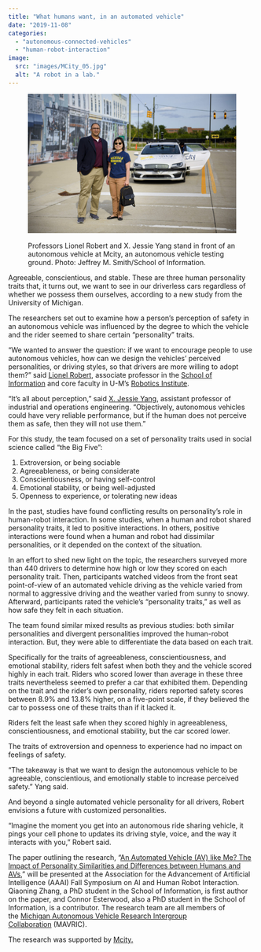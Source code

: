 ```yaml
---
title: "What humans want, in an automated vehicle"
date: "2019-11-08"
categories: 
  - "autonomous-connected-vehicles"
  - "human-robot-interaction"
image: 
  src: "images/MCity_05.jpg"
  alt: "A robot in a lab."
---
```


<figure>

![](images/MCity_05-1024x684.jpg)

<figcaption>

Professors Lionel Robert and X. Jessie Yang stand in front of an autonomous vehicle at Mcity, an autonomous vehicle testing ground. Photo: Jeffrey M. Smith/School of Information.

</figcaption>

</figure>

Agreeable, conscientious, and stable. These are three human personality traits that, it turns out, we want to see in our driverless cars regardless of whether we possess them ourselves, according to a new study from the University of Michigan.

The researchers set out to examine how a person’s perception of safety in an autonomous vehicle was influenced by the degree to which the vehicle and the rider seemed to share certain “personality” traits.

<!--more-->

“We wanted to answer the question: if we want to encourage people to use autonomous vehicles, how can we design the vehicles’ perceived personalities, or driving styles, so that drivers are more willing to adopt them?” said [Lionel Robert](https://2024.robotics.umich.edu/profile/lionel-robert/), associate professor in the [School of Information](https://www.si.umich.edu/) and core faculty in U-M’s [Robotics Institute](http://2024.robotics.umich.edu/).

“It’s all about perception,” said [X. Jessie Yang](https://2024.robotics.umich.edu/profile/xi-jessie-yang/), assistant professor of industrial and operations engineering. “Objectively, autonomous vehicles could have very reliable performance, but if the human does not perceive them as safe, then they will not use them.”

For this study, the team focused on a set of personality traits used in social science called “the Big Five”:

1. Extroversion, or being sociable
2. Agreeableness, or being considerate
3. Conscientiousness, or having self-control
4. Emotional stability, or being well-adjusted
5. Openness to experience, or tolerating new ideas

In the past, studies have found conflicting results on personality’s role in human-robot interaction. In some studies, when a human and robot shared personality traits, it led to positive interactions. In others, positive interactions were found when a human and robot had dissimilar personalities, or it depended on the context of the situation.

In an effort to shed new light on the topic, the researchers surveyed more than 440 drivers to determine how high or low they scored on each personality trait. Then, participants watched videos from the front seat point-of-view of an automated vehicle driving as the vehicle varied from normal to aggressive driving and the weather varied from sunny to snowy. Afterward, participants rated the vehicle’s “personality traits,” as well as how safe they felt in each situation.

The team found similar mixed results as previous studies: both similar personalities and divergent personalities improved the human-robot interaction. But, they were able to differentiate the data based on each trait.

Specifically for the traits of agreeableness, conscientiousness, and emotional stability, riders felt safest when both they and the vehicle scored highly in each trait. Riders who scored lower than average in these three traits nevertheless seemed to prefer a car that exhibited them. Depending on the trait and the rider’s own personality, riders reported safety scores between 8.9% and 13.8% higher, on a five-point scale, if they believed the car to possess one of these traits than if it lacked it.

Riders felt the least safe when they scored highly in agreeableness, conscientiousness, and emotional stability, but the car scored lower.

The traits of extroversion and openness to experience had no impact on feelings of safety.

“The takeaway is that we want to design the autonomous vehicle to be agreeable, conscientious, and emotionally stable to increase perceived safety.” Yang said.

And beyond a single automated vehicle personality for all drivers, Robert envisions a future with customized personalities.

“Imagine the moment you get into an autonomous ride sharing vehicle, it pings your cell phone to updates its driving style, voice, and the way it interacts with you,” Robert said.

The paper outlining the research, “[An Automated Vehicle (AV) like Me? The Impact of Personality Similarities and Differences between Humans and AVs,](https://arxiv.org/abs/1909.11766)” will be presented at the Association for the Advancement of Artificial Intelligence (AAAI) Fall Symposium on AI and Human Robot Interaction. Qiaoning Zhang, a PhD student in the School of Information, is first author on the paper, and Connor Esterwood, also a PhD student in the School of Information, is a contributor. The research team are all members of the [Michigan Autonomous Vehicle Research Intergroup Collaboration](https://mavric.si.umich.edu/home) (MAVRIC).

The research was supported by [Mcity.](http://mcity.umich.edu/)
